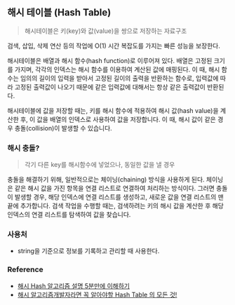 ## 해시 테이블 (Hash Table)

> 해시테이블은 키(key)와 값(value)을 쌍으로 저장하는 자료구조

검색, 삽입, 삭제 연산 등의 작업에 O(1) 시간 복잡도를 가지는 빠른 성능을 보장한다.

해시테이블은 배열과 해시 함수(hash function)로 이루어져 있다.
배열은 고정된 크기를 가지며, 각각의 인덱스는 해시 함수를 이용하여 계산된 값에 매핑된다.
이 때, 해시 함수는 임의의 길이의 입력을 받아서 고정된 길이의 출력을 반환하는 함수로, 입력값에 따라 고정된 출력값이 나오기 때문에 같은 입력값에 대해서는 항상 같은 출력값이 반환된다.

해시테이블에 값을 저장할 때는, 키를 해시 함수에 적용하여 해시 값(hash value)을 계산한 후, 이 값을 배열의 인덱스로 사용하여 값을 저장합니다. 이 때, 해시 값이 같은 경우 충돌(collision)이 발생할 수 있습니다.

### 해시 충돌?

> 각기 다른 key를 해시함수에 넣었으나, 동일한 값을 낼 경우

충돌을 해결하기 위해, 일반적으로는 체이닝(chaining) 방식을 사용하게 된다.
체이닝은 같은 해시 값을 가진 항목을 연결 리스트로 연결하여 처리하는 방식이다.
그러면 충돌이 발생할 경우, 해당 인덱스에 연결 리스트를 생성하고, 새로운 값을 연결 리스트의 맨 끝에 추가합니다. 검색 작업을 수행할 때는, 검색하려는 키의 해시 값을 계산한 후 해당 인덱스의 연결 리스트를 탐색하여 값을 찾습니다.

### 사용처

- string을 기준으로 정보를 기록하고 관리할 때 사용한다.

### Reference

- [해시 Hash 알고리즘 설명 5분만에 이해하기](https://www.youtube.com/watch?v=zFL29ydL9D8)
- [해시 알고리즘개발자라면 꼭 알아야할 Hash Table 의 모든 것!](https://www.youtube.com/watch?v=HraOg7W3VAM)
<!-- - []() -->
